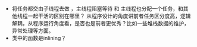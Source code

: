 - 将任务都交由子线程去做 ，主线程阻塞等待 和 主线程也分配一个任务，和其他线程一起干活的区别在哪里？ 从程序设计的角度讲前者任务区分度高，逻辑解耦，从程序运行角度看，是否也是前者更优秀？比如一些堆栈数据的维护，异常处理等方面。
- 类中的函数是inlining？